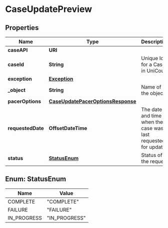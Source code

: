 

# CaseUpdatePreview


## Properties

| Name | Type | Description | Notes |
|------------ | ------------- | ------------- | -------------|
|**caseAPI** | **URI** |  |  |
|**caseId** | **String** | Unique Id for a Case in UniCourt. |  |
|**exception** | [**Exception**](Exception.md) |  |  |
|**_object** | **String** | Name of the object. |  |
|**pacerOptions** | [**CaseUpdatePacerOptionsResponse**](CaseUpdatePacerOptionsResponse.md) |  |  |
|**requestedDate** | **OffsetDateTime** | The date and time when the case was last requested for update  |  |
|**status** | [**StatusEnum**](#StatusEnum) | Status of the request. |  |



## Enum: StatusEnum

| Name | Value |
|---- | -----|
| COMPLETE | &quot;COMPLETE&quot; |
| FAILURE | &quot;FAILURE&quot; |
| IN_PROGRESS | &quot;IN_PROGRESS&quot; |



